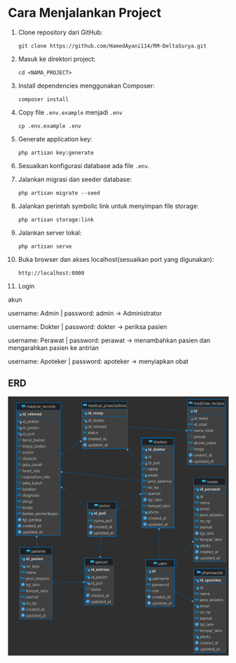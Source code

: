 # Cara Menjalankan Project

1. Clone repository dari GitHub:

   ```
   git clone https://github.com/HamedAyani114/RM-DeltaSurya.git
   ```
2. Masuk ke direktori project:

   ```
   cd <NAMA_PROJECT>
   ```
3. Install dependencies menggunakan Composer:

   ```
   composer install
   ```
4. Copy file `.env.example` menjadi `.env`

   ```
   cp .env.example .env
   ```
5. Generate application key:

   ```
   php artisan key:generate
   ```
6. Sesuaikan konfigurasi database ada file `.env`.
7. Jalankan migrasi dan seeder database:

   ```
   php artisan migrate --seed
   ```
8. Jalankan perintah symbolic link untuk menyimpan file storage:

   ```
   php artisan storage:link
   ```
9. Jalankan server lokal:

   ```
   php artisan serve
   ```
10. Buka browser dan akses localhost(sesuaikan port yang digunakan):

    ```
    http://localhost:8000
    ```
11. Login

akun

username: Admin | password: admin -> Administrator

username: Dokter | password: dokter -> periksa pasien

username: Perawat | password: perawat -> menambahkan pasien dan mengarahkan pasien ke antrian

username: Apoteker | password: apoteker -> menyiapkan obat


## ERD

![1738416504069](image/README/1738416504069.png)
